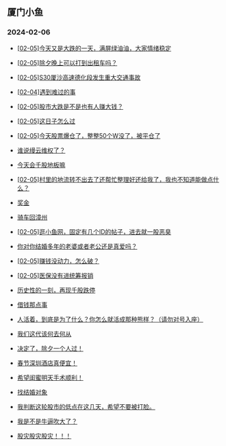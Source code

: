 ## 厦门小鱼 
### 2024-02-06

+ [[02-05]今天又是大跌的一天，满屏绿油油，大家情绪稳定](http://bbs.xmfish.com/read-htm-tid-18144403.html)

+ [[02-05]除夕晚上可以打到出租车吗？](http://bbs.xmfish.com/read-htm-tid-18144381.html)

+ [[02-05]S30厦沙高速德化段发生重大交通事故](http://bbs.xmfish.com/read-htm-tid-18144378.html)

+ [[02-04]遇到难过的事](http://bbs.xmfish.com/read-htm-tid-18144333.html)

+ [[02-05]股市大跌是不是也有人赚大钱？](http://bbs.xmfish.com/read-htm-tid-18144408.html)

+ [[02-05]这日子怎么过](http://bbs.xmfish.com/read-htm-tid-18144429.html)

+ [[02-05]今天股票爆仓了，整整50个W没了，被平仓了](http://bbs.xmfish.com/read-htm-tid-18144503.html)

+ [谁说缦云维权了？](http://bbs.xmfish.com/read-htm-tid-18144450.html)

+ [今天会千股地板嘛](http://bbs.xmfish.com/read-htm-tid-18144398.html)

+ [[02-05]村里的地流转不出去了还帮忙整理好还给我了，我也不知道能做点什么？](http://bbs.xmfish.com/read-htm-tid-18144417.html)

+ [奖金](http://bbs.xmfish.com/read-htm-tid-18144433.html)

+ [骑车回漳州](http://bbs.xmfish.com/read-htm-tid-18144421.html)

+ [[02-05]逛小鱼网，固定有几个ID的帖子，进去就一股恶臭](http://bbs.xmfish.com/read-htm-tid-18144470.html)

+ [你对你结婚多年的老婆或者老公还是真爱吗？](http://bbs.xmfish.com/read-htm-tid-18144426.html)

+ [[02-05]赚钱没动力，怎么破？](http://bbs.xmfish.com/read-htm-tid-18144502.html)

+ [[02-05]医保没有进统筹报销](http://bbs.xmfish.com/read-htm-tid-18144454.html)

+ [历史性的一刻，再现千股跌停](http://bbs.xmfish.com/read-htm-tid-18144505.html)

+ [借钱那点事](http://bbs.xmfish.com/read-htm-tid-18144493.html)

+ [人活着，到底是为了什么？你怎么就活成那种熊样？（请勿对号入座）](http://bbs.xmfish.com/read-htm-tid-18144439.html)

+ [我们这代该何去何从](http://bbs.xmfish.com/read-htm-tid-18144547.html)

+ [决定了，除夕一个人过！](http://bbs.xmfish.com/read-htm-tid-18144578.html)

+ [春节深圳酒店真便宜！](http://bbs.xmfish.com/read-htm-tid-18144624.html)

+ [希望闺蜜明天手术顺利！](http://bbs.xmfish.com/read-htm-tid-18144591.html)

+ [找结婚对象](http://bbs.xmfish.com/read-htm-tid-18144469.html)

+ [我判断这轮股市的低点在这几天，希望不要被打脸。](http://bbs.xmfish.com/read-htm-tid-18144586.html)

+ [我是不是牛逼吹大了？](http://bbs.xmfish.com/read-htm-tid-18144582.html)

+ [股灾股灾股灾！！！](http://bbs.xmfish.com/read-htm-tid-18144550.html)


